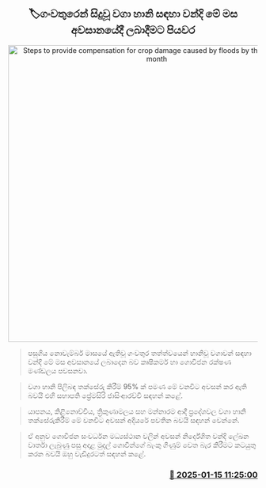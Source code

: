 <p align='center'><b><h2 align='center' title='Steps to provide compensation for crop damage caused by floods by the end of this month'>🏷ගංවතුරෙන් සිදුවූ වගා හානි සඳහා වන්දි මේ මස අවසානයේදී ලබාදීමට පියවර</h2></b></p>
<p align='center'><img src='https://helakuru.sgp1.cdn.digitaloceanspaces.com/esana/images/lib/govi-gatalu[1].jpg' width='600' alt='Steps to provide compensation for crop damage caused by floods by the end of this month'></p>

> පසුගිය නොවැම්බර් මාසයේ ඇතිවූ ගංවතුර තත්ත්වයෙන් හානිවූ වගාවන් සඳහා වන්දි මේ මස අවසානයේ ලබාදෙන බව කෘෂිකර්ම හා ගොවිජන රක්ෂණ මණ්ඩලය පවසනවා.

> වගා හානි පිලිබ​ඳ තක්සේරු කිරීම් 95% ක් පමණ මේ වනවිට අවසන් කර ඇති බවයි එහි සභාපති ප්‍රේමසිරි ජාසිංආරච්චි සඳහන් කළේ.

> යාපනය, කිළිනොච්චිය, ත්‍රිකුණාමලය සහ මන්නාරම ආදී ප්‍රදේශවල වගා හානි තක්සේරුකිරීම් මේ වනවිට අවසන් අදියරේ පවතින බවයි සඳහන් වෙන්නේ.

> ඒ අනුව ගොවිජන සංවර්ධන මධ්‍යස්ථාන වලින් අවසන් නිර්දේශිත වන්දි ලේඛන වාර්තා ලැබුණු පසු අදාළ මුදල් ගොවීන්ගේ බැංකු ගිණුම් වෙත බැර කිරීමට කටයුතු කරන බවයි ඔහු වැඩිදුරටත් සඳහන් කළේ.



<h3 align='right'><a href='https://www.helakuru.lk/esana/p/106582/'>📅 2025-01-15 11:25:00</a></h3>
